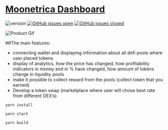 # [Moonetrica Dashboard]()

![version](https://img.shields.io/badge/version-1.0.0-blue.svg) [![GitHub issues open](https://img.shields.io/github/issues/creativetimofficial/vision-ui-dashboard-react.svg?maxAge=2592000)](https://github.com/creativetimofficial/vision-ui-dashboard-react/issues?q=is%3Aopen+is%3Aissue) [![GitHub issues closed](https://img.shields.io/github/issues-closed-raw/creativetimofficial/vision-ui-dashboard-react.svg?maxAge=2592000)](https://github.com/creativetimofficial/vision-ui-dashboard-react/issues?q=is%3Aissue+is%3Aclosed)

![Product Gif](https://i.ibb.co/3c5RJhh/Dashboard.png)

##The main features:
- connecting wallet and displaying information about all defi pools where user placed tokens.
- display of analytics, how the price has changed, how profitability indicators in money and in % have changed, how amount of tokens change in liquidity pools
- make it possible to collect reward from the pools (collect token that you earned)
- Develop a token swap (marketplace where user will chose best rate from different DEX’s)

```
yarn install
```
```
yarn start
```
```
yarn build
```